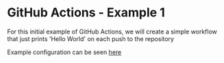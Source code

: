 # GitHub Actions - Example 1

For this initial example of GitHub Actions, we will create a simple workflow that just prints 'Hello World' on each push to the repository

Example configuration can be seen [here](./.github/workflows/example-1.yml)